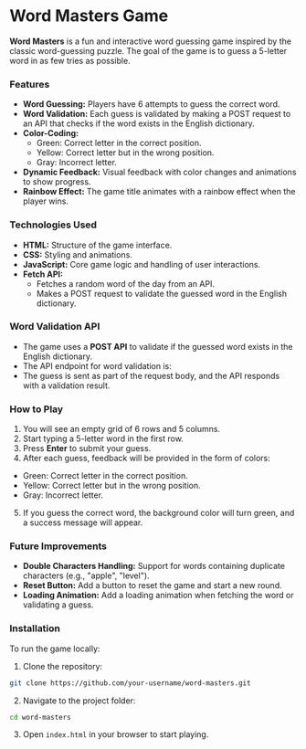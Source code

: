 # Word Masters Game

**Word Masters** is a fun and interactive word guessing game inspired by the classic word-guessing puzzle. The goal of the game is to guess a 5-letter word in as few tries as possible.

### Features

- **Word Guessing:** Players have 6 attempts to guess the correct word.
- **Word Validation:** Each guess is validated by making a POST request to an API that checks if the word exists in the English dictionary.
- **Color-Coding:** 
  - Green: Correct letter in the correct position.
  - Yellow: Correct letter but in the wrong position.
  - Gray: Incorrect letter.
- **Dynamic Feedback:** Visual feedback with color changes and animations to show progress.
- **Rainbow Effect:** The game title animates with a rainbow effect when the player wins.

### Technologies Used

- **HTML:** Structure of the game interface.
- **CSS:** Styling and animations.
- **JavaScript:** Core game logic and handling of user interactions.
- **Fetch API:** 
  - Fetches a random word of the day from an API.
  - Makes a POST request to validate the guessed word in the English dictionary.

### Word Validation API

- The game uses a **POST API** to validate if the guessed word exists in the English dictionary.
- The API endpoint for word validation is:
- The guess is sent as part of the request body, and the API responds with a validation result.

### How to Play

1. You will see an empty grid of 6 rows and 5 columns.
2. Start typing a 5-letter word in the first row.
3. Press **Enter** to submit your guess.
4. After each guess, feedback will be provided in the form of colors:
 - Green: Correct letter in the correct position.
 - Yellow: Correct letter but in the wrong position.
 - Gray: Incorrect letter.
5. If you guess the correct word, the background color will turn green, and a success message will appear.

### Future Improvements

- **Double Characters Handling:** Support for words containing duplicate characters (e.g., "apple", "level").
- **Reset Button:** Add a button to reset the game and start a new round.
- **Loading Animation:** Add a loading animation when fetching the word or validating a guess.

### Installation

To run the game locally:

1. Clone the repository:
  ```bash
  git clone https://github.com/your-username/word-masters.git
  ```
2. Navigate to the project folder:
  ```bash
  cd word-masters
  ```
3. Open `index.html` in your browser to start playing.
